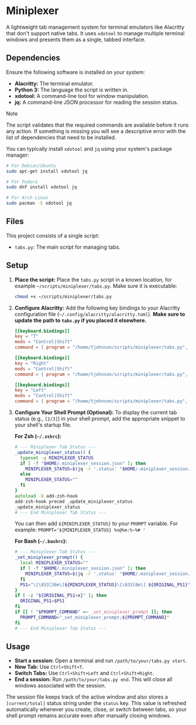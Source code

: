 # Miniplexer

A lightweight tab management system for terminal emulators like Alacritty that don't support native tabs. It uses `xdotool` to manage multiple terminal windows and presents them as a single, tabbed interface.

## Dependencies

Ensure the following software is installed on your system:

*   **Alacritty:** The terminal emulator.
*   **Python 3:** The language the script is written in.
*   **xdotool:** A command-line tool for window manipulation.
*   **jq:** A command-line JSON processor for reading the session status.

> [!NOTE]
> The script validates that the required commands are available before it runs any
> action. If something is missing you will see a descriptive error with the list
> of dependencies that need to be installed.

You can typically install `xdotool` and `jq` using your system's package manager:
```bash
# For Debian/Ubuntu
sudo apt-get install xdotool jq

# For Fedora
sudo dnf install xdotool jq

# For Arch Linux
sudo pacman -S xdotool jq
```

## Files

This project consists of a single script:

*   `tabs.py`: The main script for managing tabs.

## Setup

1.  **Place the script:**
    Place the `tabs.py` script in a known location, for example `~/scripts/miniplexer/tabs.py`. Make sure it is executable:
    ```bash
    chmod +x ~/scripts/miniplexer/tabs.py
    ```

2.  **Configure Alacritty:**
    Add the following key bindings to your Alacritty configuration file (`~/.config/alacritty/alacritty.toml`). **Make sure to update the path to `tabs.py` if you placed it elsewhere.**

    ```toml
    [[keyboard.bindings]]
    key = "T"
    mods = "Control|Shift"
    command = { program = "/home/tjohnson/scripts/miniplexer/tabs.py", args = ["new"] }

    [[keyboard.bindings]]
    key = "Right"
    mods = "Control|Shift"
    command = { program = "/home/tjohnson/scripts/miniplexer/tabs.py", args = ["next"] }

    [[keyboard.bindings]]
    key = "Left"
    mods = "Control|Shift"
    command = { program = "/home/tjohnson/scripts/miniplexer/tabs.py", args = ["prev"] }
    ```

3.  **Configure Your Shell Prompt (Optional):**
    To display the current tab status (e.g., `[2/3]`) in your shell prompt, add the appropriate snippet to your shell's startup file.

    **For Zsh (`~/.zshrc`):**
    ```zsh
    # --- Miniplexer Tab Status ---
    _update_miniplexer_status() {
      typeset -g MINIPLEXER_STATUS
      if [ -f "$HOME/.miniplexer_session.json" ]; then
        MINIPLEXER_STATUS=$(jq -r '.status' "$HOME/.miniplexer_session.json")
      else
        MINIPLEXER_STATUS=""
      fi
    }
    autoload -U add-zsh-hook
    add-zsh-hook precmd _update_miniplexer_status
    _update_miniplexer_status
    # --- End Miniplexer Tab Status ---
    ```
    You can then add `${MINIPLEXER_STATUS}` to your `PROMPT` variable. For example:
    `PROMPT='${MINIPLEXER_STATUS} %n@%m:%~%# '`


    **For Bash (`~/.bashrc`):**
    ```bash
    # --- Miniplexer Tab Status ---
    _set_miniplexer_prompt() {
      local MINIPLEXER_STATUS=""
      if [ -f "$HOME/.miniplexer_session.json" ]; then
        MINIPLEXER_STATUS=$(jq -r '.status' "$HOME/.miniplexer_session.json")
      fi
      PS1="\[\033[36m\]${MINIPLEXER_STATUS}\[\033[0m\] ${ORIGINAL_PS1}"
    }
    if [ -z "${ORIGINAL_PS1+x}" ]; then
      ORIGINAL_PS1=$PS1
    fi
    if [[ ! "$PROMPT_COMMAND" =~ _set_miniplexer_prompt ]]; then
      PROMPT_COMMAND="_set_miniplexer_prompt;${PROMPT_COMMAND}"
    fi
    # --- End Miniplexer Tab Status ---
    ```

## Usage

*   **Start a session:** Open a terminal and run `/path/to/your/tabs.py start`.
*   **New Tab:** Use `Ctrl+Shift+T`.
*   **Switch Tabs:** Use `Ctrl+Shift+Left` and `Ctrl+Shift+Right`.
*   **End a session:** Run `/path/to/your/tabs.py end`. This will close all windows associated with the session.

The session file keeps track of the active window and also stores a `[current/total]`
status string under the `status` key. This value is refreshed automatically
whenever you create, close, or switch between tabs, so your shell prompt remains
accurate even after manually closing windows.
